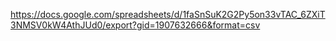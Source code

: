 https://docs.google.com/spreadsheets/d/1faSnSuK2G2Py5on33vTAC_6ZXiT3NMSV0kW4AthJUd0/export?gid=1907632666&format=csv
